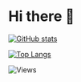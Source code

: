 # Hi there 👋

[![GitHub stats](https://github-readme-stats.vercel.app/api?username=simoneromano96&show_icons=true&count_private=true&theme=dracula)](https://github.com/anuraghazra/github-readme-stats)

[![Top Langs](https://github-readme-stats.vercel.app/api/top-langs/?username=simoneromano96&theme=dracula)](https://github.com/anuraghazra/github-readme-stats)

![Views](https://komarev.com/ghpvc/?username=simoneromano96)

<!--
**simoneromano96/simoneromano96** is a ✨ _special_ ✨ repository because its `README.md` (this file) appears on your GitHub profile.

Here are some ideas to get you started:

- 🔭 I’m currently working on ...
- 🌱 I’m currently learning ...
- 👯 I’m looking to collaborate on ...
- 🤔 I’m looking for help with ...
- 💬 Ask me about ...
- 📫 How to reach me: ...
- 😄 Pronouns: ...
- ⚡ Fun fact: ...
-->

